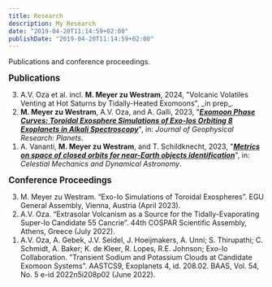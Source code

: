 ```yaml
---
title: Research
description: My Research
date: "2019-04-20T11:14:59+02:00"
publishDate: "2019-04-20T11:14:59+02:00"
---
```


Publications and conference proceedings.

<!--more-->

<span style="font-size:1.2em;">**Publications**</span>

<ol reversed>
<li>
A.V. Oza et al. incl. <b>M. Meyer zu Westram</b>, 2024, "Volcanic Volatiles Venting at Hot Saturns by 
Tidally-Heated Exomoons", _in prep_.
</li>
<li>
<b>M. Meyer zu Westram</b>, A.V. Oza, and A. Galli, 2023, 
"<a href="https://agupubs.onlinelibrary.wiley.com/doi/10.1029/2023JE007935" target="_blank"><b><i>Exomoon Phase Curves: 
Toroidal Exosphere Simulations of Exo-Ios Orbiting 8 Exoplanets in Alkali Spectroscopy</i></b></a>", 
in: <i>Journal of Geophysical Research: Planets</i>.
</li>
<li>
A. Vananti, <b>M. Meyer zu Westram</b>, and T. Schildknecht, 2023, 
"<a href="https://link.springer.com/article/10.1007/s10569-023-10165-0" target="_blank"><b><i>Metrics on space of closed 
orbits for near-Earth objects identification</i></b></a>", 
in: <i>Celestial Mechanics and Dynamical Astronomy</i>.
</li>
</ol>

<span style="font-size:1.2em;">**Conference Proceedings**</span>

<ol reversed>
<li>
M. Meyer zu Westram. “Exo-Io Simulations of Toroidal Exospheres”. EGU General Assembly, Vienna,
Austria (April 2023).
</li>
<li>
A.V. Oza. “Extrasolar Volcanism as a Source for the Tidally-Evaporating Super-Io Candidate 55 Cancrie”.
44th COSPAR Scientific Assembly, Athens, Greece (July 2022).
</li>
<li>
A.V. Oza, A. Gebek, J.V. Seidel, J. Hoeijmakers, A. Unni; S. Thirupathi; C. Schmidt, A. Baker; K.
de Kleer, R. Lopes, R.E. Johnson; Exo-Io Collaboration. ”Transient Sodium and Potassium Clouds
at Candidate Exomoon Systems”. AASTCS9, Exoplanets 4, id. 208.02. BAAS, Vol. 54, No. 5 e-id
2022n5i208p02 (June 2022).
</li>
</ol>